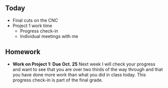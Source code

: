 ## Today
- Final cuts on the CNC
- Project 1 work time
  - Progress check-in
  - Individual meetings with me

## Homework

- **Work on Project 1: Due Oct. 25**  Next week I will check your progress and want to see that you are over two thirds of the way through and that you have done more work than what you did in class today. This progress check-in is part of the final grade.
